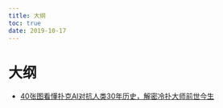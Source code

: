 ```yaml
---
title: 大纲
toc: true
date: 2019-10-17
---
```

# 大纲



- [40张图看懂扑克AI对抗人类30年历史，解密冷扑大师前世今生](https://36kr.com/p/5094919)
